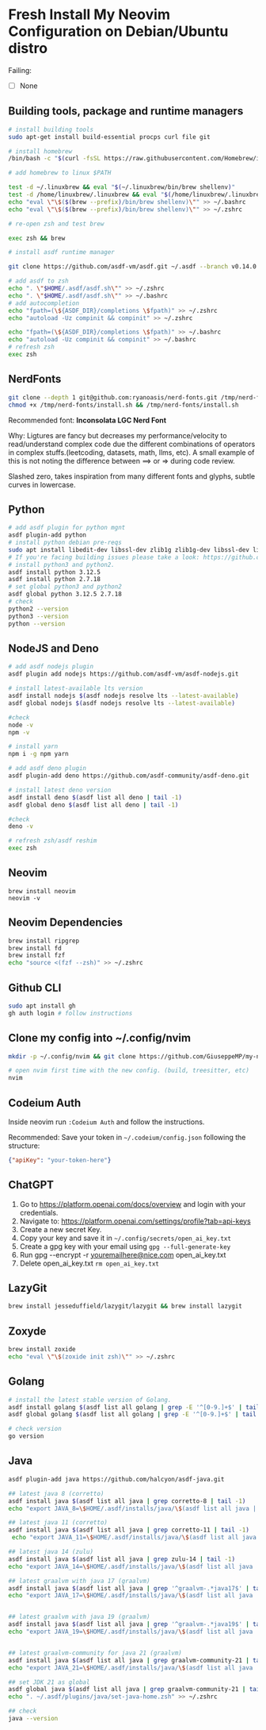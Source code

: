# Fresh Install My Neovim Configuration on Debian/Ubuntu distro

Failing:

- [ ] None


## Building tools, package and runtime managers

```sh
# install building tools
sudo apt-get install build-essential procps curl file git

# install homebrew
/bin/bash -c "$(curl -fsSL https://raw.githubusercontent.com/Homebrew/install/HEAD/install.sh)"

# add homebrew to linux $PATH

test -d ~/.linuxbrew && eval "$(~/.linuxbrew/bin/brew shellenv)"
test -d /home/linuxbrew/.linuxbrew && eval "$(/home/linuxbrew/.linuxbrew/bin/brew shellenv)"
echo "eval \"\$($(brew --prefix)/bin/brew shellenv)\"" >> ~/.bashrc
echo "eval \"\$($(brew --prefix)/bin/brew shellenv)\"" >> ~/.zshrc

# re-open zsh and test brew

exec zsh && brew

# install asdf runtime manager

git clone https://github.com/asdf-vm/asdf.git ~/.asdf --branch v0.14.0

# add asdf to zsh
echo ". \"$HOME/.asdf/asdf.sh\"" >> ~/.zshrc
echo ". \"$HOME/.asdf/asdf.sh\"" >> ~/.bashrc
# add autocompletion
echo "fpath=(\${ASDF_DIR}/completions \$fpath)" >> ~/.zshrc
echo "autoload -Uz compinit && compinit" >> ~/.zshrc

echo "fpath=(\${ASDF_DIR}/completions \$fpath)" >> ~/.bashrc
echo "autoload -Uz compinit && compinit" >> ~/.bashrc
# refresh zsh
exec zsh

```

## NerdFonts

```sh
git clone --depth 1 git@github.com:ryanoasis/nerd-fonts.git /tmp/nerd-fonts
chmod +x /tmp/nerd-fonts/install.sh && /tmp/nerd-fonts/install.sh
```

Recommended font: **Inconsolata LGC Nerd Font**

Why: Ligtures are fancy but decreases my performance/velocity to read/understand complex code due the different combinations of operators in complex stuffs.(leetcoding, datasets, math, llms, etc). A small example of this is not noting the difference between ==> or => during code review.

Slashed zero, takes inspiration from many different fonts and glyphs, subtle curves in lowercase.

## Python

```sh
# add asdf plugin for python mgnt
asdf plugin-add python
# install python debian pre-reqs
sudo apt install libedit-dev libssl-dev zlib1g zlib1g-dev libssl-dev libbz2-dev libsqlite3-dev libreadline-dev liblzma-dev tk-dev
# If you're facing building issues please take a look: https://github.com/pyenv/pyenv/wiki/Common-build-problems
# install python3 and python2.
asdf install python 3.12.5
asdf install python 2.7.18
# set global python3 and python2
asdf global python 3.12.5 2.7.18
# check
python2 --version
python3 --version
python --version

```

## NodeJS and Deno 

```sh
# add asdf nodejs plugin
asdf plugin add nodejs https://github.com/asdf-vm/asdf-nodejs.git

# install latest-available lts version
asdf install nodejs $(asdf nodejs resolve lts --latest-available)
asdf global nodejs $(asdf nodejs resolve lts --latest-available)

#check
node -v
npm -v

# install yarn
npm i -g npm yarn

# add asdf deno plugin
asdf plugin-add deno https://github.com/asdf-community/asdf-deno.git

# install latest deno version
asdf install deno $(asdf list all deno | tail -1)
asdf global deno $(asdf list all deno | tail -1)

#check
deno -v

# refresh zsh/asdf reshim
exec zsh
```

## Neovim

```
brew install neovim
neovim -v
```

## Neovim Dependencies 

```sh
brew install ripgrep
brew install fd
brew install fzf
echo "source <(fzf --zsh)" >> ~/.zshrc
```

## Github CLI

```sh
sudo apt install gh
gh auth login # follow instructions
```

## Clone my config into ~/.config/nvim

```sh
mkdir -p ~/.config/nvim && git clone https://github.com/GiuseppeMP/my-nvim-config.git ~/.config/nvim

# open nvim first time with the new config. (build, treesitter, etc)
nvim
```

## Codeium Auth

Inside neovim run `:Codeium Auth` and follow the instructions.

Recommended: Save your token in `~/.codeium/config.json` following the structure:
```json
{"apiKey": "your-token-here"}
```

## ChatGPT

1. Go to https://platform.openai.com/docs/overview and login with your credentials.
2. Navigate to: https://platform.openai.com/settings/profile?tab=api-keys
3. Create a new secret Key.
4. Copy your key and save it in `~/.config/secrets/open_ai_key.txt`
5. Create a gpg key with your email using `gpg --full-generate-key`
6. Run gpg --encrypt -r youremailhere@nice.com open_ai_key.txt
7. Delete open_ai_key.txt `rm open_ai_key.txt`


## LazyGit

```sh
brew install jesseduffield/lazygit/lazygit && brew install lazygit
```

## Zoxyde

```sh
brew install zoxide
echo "eval \"\$(zoxide init zsh)\"" >> ~/.zshrc
```

## Golang

```sh
# install the latest stable version of Golang.
asdf install golang $(asdf list all golang | grep -E '^[0-9.]+$' | tail -1)
asdf global golang $(asdf list all golang | grep -E '^[0-9.]+$' | tail -1)

# check version
go version
```

## Java

```sh
asdf plugin-add java https://github.com/halcyon/asdf-java.git

## latest java 8 (corretto)
asdf install java $(asdf list all java | grep corretto-8 | tail -1)
echo "export JAVA_8=\$HOME/.asdf/installs/java/\$(asdf list all java | grep corretto-8 | tail -1)"  >> ~/.zshrc

## latest java 11 (corretto)
asdf install java $(asdf list all java | grep corretto-11 | tail -1)
 echo "export JAVA_11=\$HOME/.asdf/installs/java/\$(asdf list all java | grep corretto-11 | tail -1)" >> ~/.zshrc

## latest java 14 (zulu)
asdf install java $(asdf list all java | grep zulu-14 | tail -1)
echo "export JAVA_14=\$HOME/.asdf/installs/java/\$(asdf list all java | grep zulu-14 | tail -1)"  >> ~/.zshrc

## latest graalvm with java 17 (graalvm)
asdf install java $(asdf list all java | grep '^graalvm-.*java17$' | tail -1)
echo "export JAVA_17=\$HOME/.asdf/installs/java/\$(asdf list all java | grep '^graalvm-.*java17$' | tail -1)"  >> ~/.zshrc


## latest graalvm with java 19 (graalvm)
asdf install java $(asdf list all java | grep '^graalvm-.*java19$' | tail -1)
echo "export JAVA_19=\$HOME/.asdf/installs/java/\$(asdf list all java | grep '^graalvm-.*java19$' | tail -1)"  >> ~/.zshrc


## latest graalvm-community for java 21 (graalvm)
asdf install java $(asdf list all java | grep graalvm-community-21 | tail -1)
echo "export JAVA_21=\$HOME/.asdf/installs/java/\$(asdf list all java | grep graalvm-community-21 | tail -1)"  >> ~/.zshrc

## set JDK 21 as global
asdf global java $(asdf list all java | grep graalvm-community-21 | tail -1)
echo ". ~/.asdf/plugins/java/set-java-home.zsh" >> ~/.zshrc

## check
java --version
```
